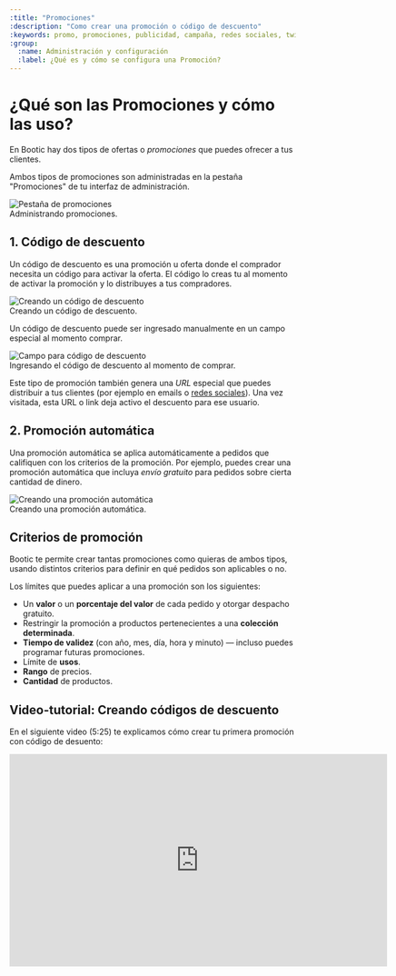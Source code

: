```yaml
---
:title: "Promociones"
:description: "Como crear una promoción o código de descuento"
:keywords: promo, promociones, publicidad, campaña, redes sociales, twitter, facebook, blog, screencast, video, video tutorial,discount, descuento, codigo
:group:
  :name: Administración y configuración
  :label: ¿Qué es y cómo se configura una Promoción?
---
```


# ¿Qué son las Promociones y cómo las uso?

En Bootic hay dos tipos de ofertas o *promociones* que puedes ofrecer a tus clientes.

Ambos tipos de promociones son administradas en la pestaña "Promociones" de tu interfaz de administración.

<div class="captura">
  <div class="c-contenido">
    <img src="/img/admin/promotions-tab.png" alt="Pestaña de promociones" />
  </div>
  <div class="c-pie">
    Administrando promociones.
  </div>
</div>

## 1. Código de descuento

Un código de descuento es una promoción u oferta donde el comprador necesita un código para activar la oferta. El código lo creas tu al momento de activar la promoción y lo distribuyes a tus compradores.

<div class="captura">
  <div class="c-contenido">
    <img src="/img/admin/promo-discount-code.png" alt="Creando un código de descuento" />
  </div>
  <div class="c-pie">
    Creando un código de descuento.
  </div>
</div>

Un código de descuento puede ser ingresado manualmente en un campo especial al momento comprar. 

<div class="captura">
  <div class="c-contenido">
    <img src="/img/admin/discount-code-field.png" alt="Campo para código de descuento" />
  </div>
  <div class="c-pie">
    Ingresando el código de descuento al momento de comprar.
  </div>
</div>

Este tipo de promoción también genera una *URL* especial que puedes distribuir a tus clientes (por ejemplo en emails o [redes sociales](/es/administracion/promociones/en-redes-sociales)). Una vez visitada, esta URL o link deja activo el descuento para ese usuario.

## 2. Promoción automática

Una promoción automática se aplica automáticamente a pedidos que califiquen con los criterios de la promoción. Por ejemplo, puedes crear una promoción automática que incluya *envío gratuito* para pedidos sobre cierta cantidad de dinero.

<div class="captura">
  <div class="c-contenido">
    <img src="/img/admin/promo-automatic.png" alt="Creando una promoción automática" />
  </div>
  <div class="c-pie">
    Creando una promoción automática.
  </div>
</div>

## Criterios de promoción

Bootic te permite crear tantas promociones como quieras de ambos tipos, usando distintos criterios para definir en qué pedidos son aplicables o no.

Los límites que puedes aplicar a una promoción son los siguientes:

* Un **valor** o un **porcentaje del valor** de cada pedido y otorgar despacho gratuito.
* Restringir la promoción a productos pertenecientes a una **colección determinada**.
* **Tiempo de validez** (con año, mes, día, hora y minuto) — incluso puedes programar futuras promociones.
* Límite de **usos**.
* **Rango** de precios.
* **Cantidad** de productos.

## Video-tutorial: Creando códigos de descuento

En el siguiente video (5:25) te explicamos cómo crear tu primera promoción con código de desuento:

<iframe width="665" height="374" src="http://www.youtube.com/embed/1a9w1bM3-4g" frameborder="0" allowfullscreen></iframe>

